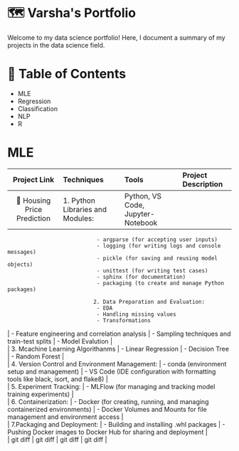 # 🗺️ Varsha's Portfolio
Welcome to my data science portfolio! Here, I document a summary of my projects in the data science field.

# 📃 Table of Contents
- MLE
- Regression
- Classification
- NLP
- R

# MLE
| Project Link | Techniques | Tools | Project Description |
|     :---:    | :---           | :---          | :--     |
| 🏢 Housing Price Prediction | 1. Python Libraries and Modules:                       | Python, VS Code, Jupyter-Notebook |   | 
                                - argparse (for accepting user inputs)
                                - logging (for writing logs and console messages)
                                - pickle (for saving and reusing model objects)
                                - unittest (for writing test cases)
                                - sphinx (for documentation)
                                - packaging (to create and manage Python packages)
                                
                               2. Data Preparation and Evaluation:
                                - EDA
                                - Handling missing values
                                - Transformations
|                                - Feature engineering and correlation analysis
|                                - Sampling techniques and train-test splits
|                                - Model Evalution
|                                  
|                                3. Mcachine Learning Algorithanms
|                                - Linear Regression
|                                - Decision Tree
|                                - Random Forest
|                                
|                                4. Version Control and Environment Management:
|                                - conda (environment setup and management)
|                                - VS Code (IDE configuration with formatting tools like black, isort, and flake8)
|                                
|                                5. Experiment Tracking:
|                                - MLFlow (for managing and tracking model training experiments)
|                                
|                                6. Containerization:
|                                - Docker (for creating, running, and managing containerized environments)
|                                - Docker Volumes and Mounts for file management and environment access
|                                
|                                7.Packaging and Deployment:
|                                - Building and installing .whl packages
|                                - Pushing Docker images to Docker Hub for sharing and deployment
|     
| git diff     | git diff       | git diff      | git diff |
